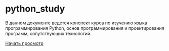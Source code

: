 # python_study

В данном документе ведется конспект курса по изучению языка программирования Python, 
основ программирования и проектирования программ, сопутствующих технологий.

[Начать просмотр](https://alovemycat.github.io/python_study/doc/content/about.html)
